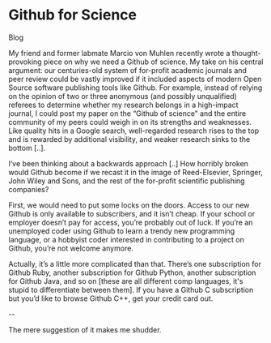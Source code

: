 # Github for Science

Blog

My friend and former labmate Marcio von Muhlen recently wrote a thought-provoking piece on why we need a Github of science. My take on his central argument: our centuries-old system of for-profit academic journals and peer review could be vastly improved if it included aspects of modern Open Source software publishing tools like Github. For example, instead of relying on the opinion of two or three anonymous (and possibly unqualified) referees to determine whether my research belongs in a high-impact journal, I could post my paper on the “Github of science” and the entire community of my peers could weigh in on its strengths and weaknesses. Like quality hits in a Google search, well-regarded research rises to the top and is rewarded by additional visibility, and weaker research sinks to the bottom [..].

I’ve been thinking about a backwards approach [..] How horribly broken would Github become if we recast it in the image of Reed-Elsevier, Springer, John Wiley and Sons, and the rest of the for-profit scientific publishing companies?

First, we would need to put some locks on the doors. Access to our new Github is only available to subscribers, and it isn’t cheap. If your school or employer doesn’t pay for access, you’re probably out of luck. If you’re an unemployed coder using Github to learn a trendy new programming language, or a hobbyist coder interested in contributing to a project on Github, you’re not welcome anymore.

Actually, it’s a little more complicated than that. There’s one subscription for Github Ruby, another subscription for Github Python, another subscription for Github Java, and so on [these are all different comp languages, it's stupid to differentiate between them]. If you have a Github C subscription but you’d like to browse Github C++, get your credit card out.

--

The mere suggestion of it makes me shudder.
